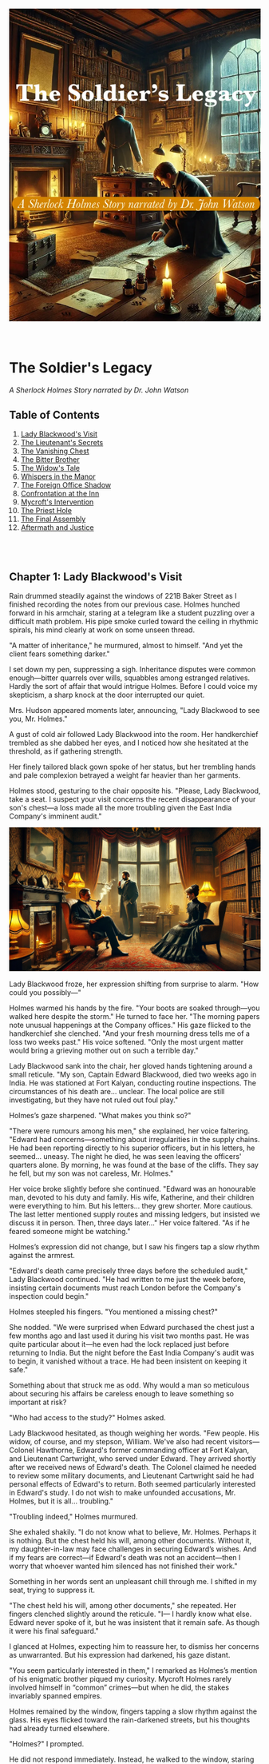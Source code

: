 
<br><br><br><br><br><br><br><br><br><br><br><br><br><br><br><br><br><br><br><br><br>

<br><br><br>
![Cover](https://raw.githubusercontent.com/cranjesh/images-test/refs/heads/main/CoverImageText.webp)
<br><br><br>

# The Soldier's Legacy
*A Sherlock Holmes Story narrated by Dr. John Watson*

## Table of Contents
1. [Lady Blackwood's Visit](#chapter-1-lady-blackwoods-visit)
2. [The Lieutenant's Secrets](#chapter-2-the-lieutenants-secrets)
3. [The Vanishing Chest](#chapter-3-the-vanishing-chest)
4. [The Bitter Brother](#chapter-4-the-bitter-brother)
5. [The Widow's Tale](#chapter-5-the-widows-tale) 
6. [Whispers in the Manor](#chapter-6-whispers-in-the-manor)
7. [The Foreign Office Shadow](#chapter-7-the-foreign-office-shadow)
8. [Confrontation at the Inn](#chapter-8-confrontation-at-the-inn)
9. [Mycroft's Intervention](#chapter-9-mycrofts-intervention)
10. [The Priest Hole](#chapter-10-the-priest-hole)
11. [The Final Assembly](#chapter-11-the-final-assembly)
12. [Aftermath and Justice](#chapter-12-aftermath-and-justice)

<br><br>
## Chapter 1: Lady Blackwood's Visit

Rain drummed steadily against the windows of 221B Baker Street as I finished recording the notes from our previous case. Holmes hunched forward in his armchair, staring at a telegram like a student puzzling over a difficult math problem. His pipe smoke curled toward the ceiling in rhythmic spirals, his mind clearly at work on some unseen thread.

"A matter of inheritance," he murmured, almost to himself. "And yet the client fears something darker."

I set down my pen, suppressing a sigh. Inheritance disputes were common enough—bitter quarrels over wills, squabbles among estranged relatives. Hardly the sort of affair that would intrigue Holmes. Before I could voice my skepticism, a sharp knock at the door interrupted our quiet.

Mrs. Hudson appeared moments later, announcing, "Lady Blackwood to see you, Mr. Holmes."

A gust of cold air followed Lady Blackwood into the room. Her handkerchief trembled as she dabbed her eyes, and I noticed how she hesitated at the threshold, as if gathering strength.

Her finely tailored black gown spoke of her status, but her trembling hands and pale complexion betrayed a weight far heavier than her garments.

Holmes stood, gesturing to the chair opposite his. "Please, Lady Blackwood, take a seat. I suspect your visit concerns the recent disappearance of your son's chest—a loss made all the more troubling given the East India Company's imminent audit."

![Lady Blackwood's Visit](https://raw.githubusercontent.com/cranjesh/images-test/refs/heads/main/Chapter1A.webp)

Lady Blackwood froze, her expression shifting from surprise to alarm. "How could you possibly—"

Holmes warmed his hands by the fire. "Your boots are soaked through—you walked here despite the storm." He turned to face her. "The morning papers note unusual happenings at the Company offices." His gaze flicked to the handkerchief she clenched. "And your fresh mourning dress tells me of a loss two weeks past." His voice softened. "Only the most urgent matter would bring a grieving mother out on such a terrible day."

Lady Blackwood sank into the chair, her gloved hands tightening around a small reticule. "My son, Captain Edward Blackwood, died two weeks ago in India. He was stationed at Fort Kalyan, conducting routine inspections. The circumstances of his death are... unclear. The local police are still investigating, but they have not ruled out foul play."

Holmes’s gaze sharpened. "What makes you think so?"

"There were rumours among his men," she explained, her voice faltering. "Edward had concerns—something about irregularities in the supply chains. He had been reporting directly to his superior officers, but in his letters, he seemed... uneasy. The night he died, he was seen leaving the officers' quarters alone. By morning, he was found at the base of the cliffs. They say he fell, but my son was not careless, Mr. Holmes."

Her voice broke slightly before she continued. "Edward was an honourable man, devoted to his duty and family. His wife, Katherine, and their children were everything to him. But his letters... they grew shorter. More cautious. The last letter mentioned supply routes and missing ledgers, but insisted we discuss it in person. Then, three days later..." Her voice faltered. "As if he feared someone might be watching."

Holmes’s expression did not change, but I saw his fingers tap a slow rhythm against the armrest.

"Edward's death came precisely three days before the scheduled audit," Lady Blackwood continued. "He had written to me just the week before, insisting certain documents must reach London before the Company's inspection could begin."

Holmes steepled his fingers. "You mentioned a missing chest?"

She nodded. "We were surprised when Edward purchased the chest just a few months ago and last used it during his visit two months past. He was quite particular about it—he even had the lock replaced just before returning to India. But the night before the East India Company's audit was to begin, it vanished without a trace. He had been insistent on keeping it safe."

Something about that struck me as odd. Why would a man so meticulous about securing his affairs be careless enough to leave something so important at risk?

"Who had access to the study?" Holmes asked.

Lady Blackwood hesitated, as though weighing her words. "Few people. His widow, of course, and my stepson, William. We've also had recent visitors—Colonel Hawthorne, Edward's former commanding officer at Fort Kalyan, and Lieutenant Cartwright, who served under Edward. They arrived shortly after we received news of Edward's death. The Colonel claimed he needed to review some military documents, and Lieutenant Cartwright said he had personal effects of Edward's to return. Both seemed particularly interested in Edward's study. I do not wish to make unfounded accusations, Mr. Holmes, but it is all... troubling."

"Troubling indeed," Holmes murmured.

She exhaled shakily. "I do not know what to believe, Mr. Holmes. Perhaps it is nothing. But the chest held his will, among other documents. Without it, my daughter-in-law may face challenges in securing Edward’s wishes. And if my fears are correct—if Edward's death was not an accident—then I worry that whoever wanted him silenced has not finished their work."

Something in her words sent an unpleasant chill through me. I shifted in my seat, trying to suppress it.

"The chest held his will, among other documents," she repeated. Her fingers clenched slightly around the reticule. "I— I hardly know what else. Edward never spoke of it, but he was insistent that it remain safe. As though it were his final safeguard."

I glanced at Holmes, expecting him to reassure her, to dismiss her concerns as unwarranted. But his expression had darkened, his gaze distant.

"You seem particularly interested in them," I remarked as Holmes’s mention of his enigmatic brother piqued my curiosity. Mycroft Holmes rarely involved himself in “common” crimes—but when he did, the stakes invariably spanned empires.

Holmes remained by the window, fingers tapping a slow rhythm against the glass. His eyes flicked toward the rain-darkened streets, but his thoughts had already turned elsewhere.

"Holmes?" I prompted.

He did not respond immediately. Instead, he walked to the window, staring out at the rain-soaked streets. "A name caught my attention. I recall reading it in connection with a military scandal some months ago. A man of questionable integrity, if memory serves."

He tapped his fingers against the armrest, eyes narrowing slightly. "You may expect us at Blackwood Manor tomorrow. The chest will be found," he remarked simply.

Lady Blackwood exhaled slowly, her fingers tightening around the reticule in her lap. The relief on her face was evident, yet I could not shake the feeling that Holmes had already seen beyond the surface of this case.

As the fire crackled in the hearth, I found myself watching him closely. He had not dismissed the missing chest as a simple inheritance matter. Nor had he asked after the will or financial disputes. His focus had been elsewhere—from the moment Lady Blackwood had spoken.

And in that moment, I realised something unsettling.

I had thought this was merely a matter of inheritance. But Holmes’s silence told me otherwise. The chest was more than a relic—it was a message, waiting to be read.

<br><br><br>
<br><br><br>
<br><br><br>
## Chapter 2: The Lieutenant's Secrets

Holmes’s network of informants had revealed that Lieutenant Cartwright had been deployed near Blackwood Manor—a coincidence too perfect to ignore.

Through mist-shrouded carriage windows, I watched as London’s grey suburbs gave way to the garrison’s stark brick buildings. The rhythmic thud of hooves against cobblestones slowed as we neared the barracks, where soldiers in crisp uniforms moved with military precision.

![Chapter 5 A](https://raw.githubusercontent.com/cranjesh/images-test/refs/heads/main/Chapter5A.webp)

Cartwright’s quarters were as I had expected—orderly, rigid, uncomfortably impersonal. A desk sat against the far wall, a neatly arranged stack of reports beside a locked dispatch box. His uniform was folded with exacting care. The evening bugle call drifted through the open window, a sharp note against the heavy silence inside the room.

Holmes’s gaze flickered over the space before settling on Cartwright. He did not sit, but rather stood in the centre of the room, arms clasped behind his back.

"You’re uneasy, Lieutenant," Holmes observed. "Not about our presence, but about what we might already know."

Cartwright stiffened slightly.

Holmes wasted no time. "We are investigating the circumstances of Captain Blackwood’s death and the disappearance of his chest. Your insight would be invaluable."

Cartwright gestured for us to sit, his posture rigid. "I shall assist to the best of my ability, Mr Holmes, though I’m uncertain what intelligence I can provide."

Holmes fixed him with a piercing gaze. "Let’s start with Captain Blackwood’s final days. What did you observe?"

Cartwright’s fingers drummed once against the desk before he caught himself, quickly clasping them together. "The Captain maintained his usual exactitude in duties, sir, but in those final weeks, his demeanour altered. He appeared... preoccupied with certain matters. Protocol prevented me from inquiring further."

As he spoke, I noted something odd. His voice was steady, controlled—but his hands betrayed him. The slight tremor in his fingers, the way he kept them pressed together as if willing them still, did not go unnoticed.

"The Captain was an honourable man," Cartwright continued, though his voice carried a strain beneath the words. "Perhaps too honourable for what he discovered."

"And on the night of his death?" Holmes challenged, his gaze sharp as a scalpel.

Cartwright’s posture tightened. "Colonel Hawthorne hosted a dinner at the officers’ mess. The Captain departed early, citing urgent correspondence. The following morning..." A pause. "We discovered him at the base of the cliffs."

Holmes’s eyes narrowed. "Do you suspect foul play?"

Cartwright’s gaze flicked—just briefly—toward the locked dispatch box on his desk before he replied.

"The evidence remains inconclusive, sir. However, the Captain had expressed concerns regarding supply record discrepancies. He never named specific officers, but his caution regarding Colonel Hawthorne was... notable."

Holmes leaned forward. "You visited Blackwood Manor last week, delivering Edward’s personal effects. What exactly did you bring?"

"Per regulations, sir: his compass, correspondence, and personal journal."

"And the chest?"

For the first time, Cartwright hesitated.

The pause was minute, but telling.

"I knew of it," he admitted. "The Captain kept important documents inside. And now it’s been stolen."

Holmes’s expression did not change. "Do you have any suspicions, Lieutenant?"

Cartwright’s jaw tightened. "It’s not my place to speculate, sir."

Holmes’s voice was quiet. "Not your place, or not safe to?"

A flicker of something—doubt, fear—passed across Cartwright’s face. Gone as quickly as it came.

Holmes studied him a moment longer, then exhaled. "Very well, Lieutenant. We’ll speak again."

As we stepped into the corridor, I glanced back. Cartwright remained seated, his gaze locked on the locked dispatch box.

The moment we were out of earshot, I turned to Holmes. "He’s hiding something."

Holmes allowed himself the faintest smile. "And next time, Watson, he won’t have a choice."

<br><br><br>
<br><br><br>
## Chapter 3: The Vanishing Chest

The mist curled thick around Blackwood Manor as our carriage approached, its great stone facade looming in the dimming afternoon light. The house exuded the weight of centuries—thick oak beams, uneven corridors, walls that seemed slightly misaligned. I recalled reading that many Elizabethan-era manors contained hidden recesses, remnants of times when sheltering fugitives or priests had been a necessity.

![Chapter 2 A](https://raw.githubusercontent.com/cranjesh/images-test/refs/heads/main/Chapter2A.webp)

Holmes trailed his fingers along the dark wood panelling as we were led through the halls, pausing briefly.

"A house of this age, Watson, often harbours more than its occupants know."

A solemn butler ushered us inside, where the dim glow of the drawing-room fire cast flickering shadows on Lady Blackwood’s mourning dress.

"Thank you for coming, Mr Holmes," she whispered.

![BlackwoodManorPlan](https://raw.githubusercontent.com/cranjesh/images-test/refs/heads/main/BlackwoodManorPlan.webp)

Holmes observed, his sharp gaze sweeping the room before his fingers traced faint scratches on the floor near the hearth. He crouched.

"Would you show us to the study?"

The air in the study was heavy with dust and disuse. I felt an almost palpable stillness, as if the room had been left untouched since the chest disappeared. Holmes moved with quiet precision, his gloved fingers brushing over the supply ledger on the desk.

He flipped through the pages, his brow furrowing. "Curious. These numbers don’t align with standard military provisions. Your son was tracking something far more significant, Lady Blackwood."

Lady Blackwood stiffened. "Significant? What do you mean?"

Holmes did not answer immediately. Instead, he crouched near the floor, fingers lightly tracing scratches where the missing chest had once stood.

![Study](https://raw.githubusercontent.com/cranjesh/images-test/refs/heads/main/Study.webp)

"Observe, Watson."

I leaned in. The marks were subtle, but deliberate.

"These scratches—" I began, before stopping myself. Something about them felt wrong.

"They aren’t scuff marks from careless movement. The chest wasn’t stolen. It was moved."

Holmes nodded approvingly. "Precisely. And look—" He gestured toward the doorway.

The marks stopped abruptly at the threshold.

"Beyond this room, there is no further disturbance."

Lady Blackwood’s breath caught. "Then it may still be in the house?"

Holmes exhaled. "Not just possible—likely. If the chest had been taken out of the manor, we would expect a continued trail of scuff marks, at the very least. But there are none."

I frowned. "Then whoever moved it must have lifted it beyond this point?"

"Exactly. A casual thief would have dragged it—leaving an uneven trail. The absence of such marks indicates planning, precision... and intent."

Holmes’s gaze swept the study, his keen eyes flickering to the large bookcase against the far wall. His fingers traced along the wood before he pressed lightly against one edge.

A faint shift—almost imperceptible—responded beneath his touch.

"Interesting," he murmured. He adjusted his grip, then, as if deciding against further investigation, he straightened. "Not yet, Watson."

I raised an eyebrow. "You suspect something?"

"I suspect many things, but I require proof."

He turned to Lady Blackwood. "Does the house have a library?"

"Yes, through the adjoining door."

Holmes exhaled, dusting off his gloves. "Then that is where we must look next."

The library was dim, lined with towering bookshelves that smelled of aged parchment and oak. The room was vast, yet strangely oppressive, the sheer volume of books pressing in from all sides. Holmes entered first, his fingers brushing over the spines as he moved towards the far wall.

Then, abruptly, he halted.

"Curious."

I followed his gaze.

"The dust—it’s been disturbed," I noted. "As though something large was moved and replaced."

![Chapter 2 B](https://raw.githubusercontent.com/cranjesh/images-test/refs/heads/main/Chapter2B.webp)

"Not just moved—rotated," Holmes corrected, gesturing towards faint diagonal scratches on the wooden floor.

I crouched beside him, running my fingers along the marks.

"Then the chest was placed here deliberately?"

"Yes, and more importantly—" Holmes ran a gloved hand lightly over the floorboards. His eyes narrowed slightly.

"The disturbance is recent, but look here—the dust has resettled unevenly."

I furrowed my brow. "That means it was here, but not for long?"

"Exactly." Holmes straightened, brushing off his hands. "This was not the final hiding place. It was left here temporarily, then moved again."

Lady Blackwood’s voice wavered. "This room hasn’t been touched in years."

Holmes’s gaze flicked up sharply. "Until recently."

A cold weight settled in my stomach. This was no common burglary. Someone within this house had taken the chest.

Someone who knew exactly where to put it—if only for a short while.

Holmes turned, his expression darkening. "And they did not act alone."

I looked again at the disturbed dust, at the deliberate concealment of the chest’s absence.

The implications were clear.

"The chest had not vanished. It had been hidden." I exhaled. "And whoever had hidden it was waiting—for what, I did not yet know."

<br><br><br>
<br><br><br>
<br><br><br>
## Chapter 4: The Bitter Brother

The corridors of Blackwood Manor felt colder as Holmes and I made our way towards William Blackwood’s study. Though the fire in the hallway sconces flickered steadily, a peculiar chill clung to the air—whether from the damp stone walls or the lingering unease in this house, I could not say.

![Chapter 4 A](https://raw.githubusercontent.com/cranjesh/images-test/refs/heads/main/Chapter4A.webp)

Inside, William’s study was a stark contrast to Edward’s orderly workspace. The room was cluttered with papers, ledgers stacked haphazardly, a half-filled brandy glass abandoned near an inkwell. A faint tang of pipe smoke lingered, mingling with the musty scent of old books. William himself stood by the window, arms crossed, staring out as though deep in thought.

At our entrance, he turned, his sharp features hardening further.

"Mr Holmes, Dr Watson," he greeted tersely, gesturing to the chairs opposite his desk. "I assume this visit concerns my brother’s untimely demise—or perhaps the inheritance?"

Holmes took a seat with calm precision. "Both, Mr Blackwood. Specifically, the disappearance of your brother’s chest and its implications for the estate."

William’s lips curled into a sneer as he leaned back in his chair.

"Implications for Katherine, you mean." He exhaled sharply. "Convenient, isn’t it? The chest vanishes, the will goes missing, and suddenly, my dear sister-in-law’s future is secured."

I frowned at the venom in his tone.

Holmes raised an eyebrow. "You suggest Katherine is involved?"

"Who else?" William shot back. "She gains everything if Edward’s will is missing. And let’s not ignore her prior... association with Lieutenant Cartwright. Who’s to say Edward didn’t discover something and decide to change his will?"

Holmes steepled his fingers. "Fascinating. And yet, I notice you are very specific about what Katherine stands to gain, but rather vague about what you stand to lose."

A flash of irritation crossed William’s face, but he masked it quickly.

"My father’s decision to favour Edward over me was nothing short of favouritism." His voice was measured, but there was a cold undercurrent of resentment beneath it. "The estate should have been mine. I have fought for years to earn my place, while Edward... he was handed everything."

I caught myself nodding slightly.

William’s tone was rational, almost persuasive. There was a quiet certainty to the way he spoke—not wild anger, but careful calculation.

"Katherine may think she’s secured her future," he continued, swirling the brandy in his glass, "but she’ll soon discover the estate obeys more than a single will. If she continues to meddle, I’ll see to it that her good fortune is short-lived."

Something in his phrasing made me uneasy.

Holmes remained impassive. "And yet, your brother’s death has left you no closer to securing what you claim is rightfully yours. Tell me, do you believe his death was an accident?"

William hesitated, his gaze flickering toward the window. "Edward was many things, but careless wasn’t one of them." His fingers tightened around the glass. "If you want my opinion, someone wanted him out of the way—and whoever it was, they succeeded."

Holmes studied him carefully.

"Curious," he murmured.

"What is?" William asked sharply.

"You speak of your brother’s death as though you know more than the official reports suggest. And yet, you did not attend the funeral, nor did you inquire about the investigation."

William’s scowl deepened. "You think I had something to do with it?"

Holmes merely tilted his head slightly, allowing the silence to linger.

William exhaled sharply. He reached for his pipe but seemed to think better of it. Then, almost as an afterthought, he muttered,

"Cartwright isn’t the only one with blood on his hands. Ask about... Fort Kalyan’s ‘special shipments’."

I stiffened.

Holmes’s expression remained neutral, but I could see the sharp flicker of interest in his eyes.

"Special shipments?" I echoed.

But William did not elaborate. He merely waved a hand dismissively. "Ask around. See what you find."

The casual way he said it was too convenient. A calculated slip—as though he wanted us to latch onto something specific.

Holmes let the silence stretch.

Then, suddenly, William’s expression shifted. His sneer faded just slightly, and in its place, something almost imperceptible. Regret? No—something deeper.

"He wasn’t always against me," he muttered. "When we were boys, he taught me to fix a pocket watch—patient, steady hands. Gave it to me on my fifteenth birthday. Said I’d learned well enough to keep it running myself."

His jaw tightened.

"And yet, in the end, I was never meant to hold anything that mattered."

For a moment, the bitterness wavered. Then, just as quickly, it returned.

Holmes said nothing, only watching.

As we stepped into the hallway, the firelight flickering across the polished floor, I exhaled, feeling the weight of the conversation settle over me.

"I almost believed him," I admitted.

Holmes’s voice was quiet, but firm. "That was his intent, Watson."

I frowned. "Do you think he’s lying?"

"Lying outright? No. But truth, when carefully placed, can be more dangerous than falsehood. He wants you to suspect Katherine, to believe she had the most to gain."

"And you don’t?"

Holmes did not answer immediately. Instead, he glanced back at the door to William’s study.

"I think William Blackwood is a man who expects to be doubted, Watson. And that is precisely why he does not lie outright. He lets truth and falsehood blur—until even the most rational man begins to doubt what he knows."

"For all his bitterness, William did not lie outright—he let truth and falsehood blur until even I began to doubt what I knew."

<br><br><br>
<br><br><br>
<br><br><br>
<br><br><br>
<br><br><br>
## Chapter 5: The Widow's Tale

Holmes sat in silence, his keen gaze sweeping the landscape, while my thoughts turned to Katherine Blackwood—the widow of a man whose death seemed far from ordinary.

As we walked into the drawing room, she stood to greet us. Her figure was slight yet composed, but her pale complexion and dark-circled eyes betrayed the toll of grief. The flickering glow of the fireplace cast long shadows across the room, deepening the hollowness in her face.

Holmes inclined his head. "Mrs Blackwood," he said, bowing slightly. "Thank you for meeting with us under such difficult circumstances."

"Mr Holmes, Dr Watson," she returned, her voice steady but low. "Please, sit. I hardly know where to begin."

![Chapter 3 A](https://raw.githubusercontent.com/cranjesh/images-test/refs/heads/main/Chapter3A.webp)

Holmes took a seat, his voice carrying its usual steadiness but with an unusual gentleness. "Wherever you feel most comfortable, madam. Perhaps with your late husband."

She tightened her grip on the handkerchief in her lap. When she spoke, her voice was measured, deliberate—but fragile beneath the surface.

"Edward was a devoted husband and father—principled, kind. The official report of his death—a fall from the cliffs—it makes no sense."

I studied her carefully. She was grieving, that much was certain. But there was something else—a quiet exhaustion, as if she had spent the past weeks fighting battles no one else could see.

Holmes exhaled slowly. "The missing chest—tell me about it."

Her composure wavered, if only for a second. "It was locked, kept in his study among his other belongings. Three nights ago, it vanished. The only ones present were William, Colonel Hawthorne, and Lieutenant Cartwright."

Holmes’s gaze flickered slightly. "William. Your husband’s brother. You mentioned his resentment?"

She gave a short, bitter nod. "He was furious when the estate passed to Edward. He believes it rightfully his, as the eldest son. But the will was clear. Edward’s father had his reasons."

Holmes studied her, his voice measured. "Did William’s behaviour change recently? Any particular event that heightened his interest in the estate?"

Katherine frowned in thought. "Yes. It was around the time he began demanding to see Edward’s documents. He accused my husband of hiding something."

Holmes’s tone remained neutral, though his gaze sharpened. "And what did he believe Edward was hiding?"

She exhaled slowly. "Something to do with our great-uncle’s inheritance. When he died in India, William became convinced that there were undisclosed assets or properties that should have passed to the estate."

Holmes tapped his fingers together. "And Edward’s response?"

"He dismissed it. Claimed William was chasing ghosts. But…" She hesitated. "Now that I think about it, he never explicitly denied having those documents."

Holmes nodded, his expression unreadable. "Most intriguing."

A hush settled over the room, thick with unspoken truths. Holmes had unearthed something deeper than a mere family dispute. Edward Blackwood had held a secret—one his brother was desperate to uncover. And now, it seemed, that secret had cost him his life.

The Letters
Holmes sat forward slightly. "Mrs Blackwood, Lieutenant Cartwright’s concern for your welfare seems... particular."

Katherine’s fingers twisted her handkerchief. "We were acquainted before Edward. Nothing more."

I caught something in her voice—not quite hesitation, not quite falsehood—something carefully chosen.

Holmes’s expression did not change. "Yet his recent visits to the study—" He let the sentence linger, inviting her to fill the silence.

She did.

"He claimed to have Edward’s personal effects." Her voice wavered slightly. "Old correspondence that needed returning."

Holmes studied her. "Correspondence that Edward had already seen?"

Katherine paled. Her fingers clenched around the letter in her lap—a movement so small I almost missed it.

"How did you—" She turned the letter over in her hands, her gaze distant. The firelight caught the edges of the worn paper, its seal faintly smudged.

"I read them at night sometimes," she murmured. "Not for answers—just to remember his words before things changed."

She hesitated.

"Edward never declared it outright, but he knew. Cartwright’s attentions were persistent once, though I never encouraged them. Edward was not a jealous man, but he distrusted easily. I wonder now if his suspicions ran deeper than I realised."

Her fingers tightened slightly around the letter.

"His last letters were different. Shorter. Cautious. As if he feared he was writing for more than my eyes."

I watched her carefully. The grief was real. The exhaustion was real.

Holmes’s gaze softened. "Your husband suspected something, Mrs Blackwood. I mean to find out what."

She met his gaze, her expression unreadable but firm.

"If he had reason to be wary, I fear it was not without cause."

The Realisation
The fire crackled softly, filling the silence that followed. Holmes studied her for a moment longer, then nodded.

Holmes rose to his feet and began pacing. I turned to Katherine and spoke quietly.

"And your children, Mrs Blackwood? How are they faring?"

She gave a small, tired smile. "They’re young, Dr Watson… too young to understand."

The sorrow in her voice was unmistakable.

I nodded, offering what little comfort words could provide. Holmes, ever perceptive, had paused his pacing and observed her for a moment before speaking again.

"Thank you, Mrs Blackwood. You have been most helpful," Holmes said gently. "With your permission, we would like to speak with others now."

Katherine composed herself and nodded.

We took our leave, and as we walked through the manor’s dimly lit corridors, I could not shake the weight of Lady Blackwood’s words from our first meeting.

"I must recover the chest—for Katherine, for my grandsons. Edward’s wishes must be honoured."

The chest was more than inheritance—it was security. And though I trusted Katherine, until it was found, I could not rule out any possibility.

The Corridor
As we stepped into the hallway, I exhaled, my mind turning over what had been said.

"I believe her," I admitted.

Holmes nodded slightly. "She has no reason to deceive us, Watson. But she has reason to fear."

I frowned. "Then why do I feel as though we’re still missing something?"

Holmes glanced back towards the drawing room.

"Because we are."

I shivered.

Holmes did not suspect Katherine—but until the chest was found, her future—and the truth—remained uncertain.
<br><br><br>

## Chapter 6: Whispers in the Manor

The manor’s corridors darkened as the evening wore on, gas lamps casting flickering shadows along the walls. The weight of the investigation settled over me—a sense that we were walking through the remnants of something far greater than a simple inheritance dispute.

As Holmes and I passed the dimly lit library, a voice cut through the hush—sharp, irritated.

"…Hanger," William Blackwood muttered with disdain.

I paused, glancing toward the partially open door. Inside, William paced before someone seated in shadow, his stiff posture betraying agitation. "The man’s loyalties were always questionable. If anyone's meddling with the estate, it’s him. He seemed loyal to Hawthorne for reasons I can’t fathom." A bitter laugh followed. "They’ll never pin anything on me. Not with Katherine parading her innocence and Cartwright lurking like a scolded child."

I tensed. This was no casual grievance.

William tapped his fingers against the desk. "Hargreave, my lawyer says we need only wait. No will, no challenge. The courts will favour the next male heir, and by then, any objections will be nothing more than noise."

I stepped back into the shadows as William strode past, his expression a mix of frustration and self-satisfaction. The identity of his confidant remained hidden in the library’s gloom. Holmes said nothing but met my gaze. Whatever was in that chest, it was more than a legal document—it was power.

![Chapter 6 A](https://raw.githubusercontent.com/cranjesh/images-test/refs/heads/main/Chapter6A.webp)

Rain drummed steadily against the stable roof as we found Hanger. Inside, the warmth of hay and leather filled the air as he worked, each stroke of the brush against the horse’s flank measured and precise.

Holmes studied him. "Your hands tell an interesting story, Mr Hanger."

Hanger barely looked up. "I tend to my work, Mr Holmes."

Holmes took a slow step forward. "That brass polish—it matches exactly what I found in Captain Blackwood’s study."

Hanger’s grip on the bridle faltered, his face tightening. "I polish the stable fixtures."

Holmes’s tone remained light but unyielding. "And yet William speaks of you with particular suspicion. He implies you might be involved in certain… irregularities."

The brush stilled.

"William Blackwood’s always had it out for me, Mr Holmes." Bitterness crept into his voice. "When I needed help with my sister’s medical bills, he turned me away. Said it wasn’t his concern."

Holmes nodded, as if filing this away. "The chest vanished from the study. Did you see anything unusual that night?"

Hanger’s eyes flicked toward the east wing—so quick it might have gone unnoticed. He resumed his work. "I keep to my duties, sir. Nothing more."

Holmes leaned against the stable door. "Colonel Hawthorne seems more… understanding of financial hardships."

A flicker of something—fear, regret—crossed Hanger’s face. His knuckles whitened on the brush handle.

"A man does what he must, Mr Holmes."

Piecing It Together
As we walked back through the dusk, the rain had eased, leaving behind a damp chill.

"You saw something in there," I said.

Holmes didn’t answer immediately, his gaze fixed on the windows of the east wing. Then, finally— "Three things, Watson. First, the brass marks in the study matched this polish—not military-issue, but a cheap civilian variety trying to mimic it."

I frowned. "And the second?"

"Hanger’s glance toward the east wing wasn’t that of a servant—it was of a man guarding a secret."

My pulse quickened. "And the third?"

"When I mentioned William’s financial records, Hanger reacted. A man denied help by his employer becomes vulnerable to other offers."

I exhaled. "Then why move the chest at all?"

Holmes’s lips pressed together. "Consider the timing. William’s obsession with inheritance documents, Hawthorne’s convenient arrival, and a disgruntled servant with knowledge of the house’s hidden spaces." His voice dropped lower. "The east wing’s library holds more secrets than books—Victorian manors often do."

I followed his gaze. The windows of the east wing glowed faintly in the gathering dark, like eyes keeping watch over the estate’s secrets.

Across the manor grounds, a figure sat at the village inn’s window. A well-dressed man, brass telescope glinting under the gaslight. His methodical note-taking spoke not of idle curiosity but official observation.

"Holmes." I nudged him slightly.

Holmes followed my line of sight and gave the smallest nod. "Interesting."

I swallowed. "Foreign Office?"

"Undoubtedly."

We didn’t approach. We didn’t need to. The man was not watching us. He was watching the manor.

As we reached the manor steps, I hesitated, my thoughts still circling William’s words.

"Holmes, this is more than just a missing will, isn’t it?"

Holmes gave a slight nod. "It always was, Watson."

I took a steadying breath. William was waiting for the will to disappear. The Foreign Office was waiting for something to surface. Hanger was waiting for someone to find what he already knew.

But something felt wrong. "William accused nearly everyone—Katherine, Cartwright, even Hawthorne. But not once did he mention Hanger. Why?"

Holmes barely paused before answering. "Because, Watson, he wants the chest to stay lost."

I frowned. "Then he knows something about it?"

"He knows enough to want it buried. And he suspects Hanger, but saying so would only draw our attention to him." Holmes exhaled, his gaze shifting toward the east wing. "Instead, he directs suspicion elsewhere, hoping we chase shadows while the truth sits in plain sight."

A chill ran down my spine. William didn’t just want the inheritance—he wanted control. And the chest, whatever was inside it, threatened that control. I had thought this was merely a matter of inheritance. But the deeper we dug, the clearer it became—the chest was more than a legal dispute. It was a danger waiting to be uncovered. And someone was willing to do anything to keep it hidden.

William had not overlooked Hanger—he had erased him. Because the moment we questioned the stableman, the truth would no longer be his to control.

<br><br><br>
<br><br><br>
## Chapter 7: The Foreign Office Shadow

For days, I had noticed unfamiliar figures in the village - men whose bearing and attire spoke of government service rather than local residence. Their presence confirmed Holmes's earlier hint about matters extending beyond military jurisdiction.

As we left Blackwood Manor, Holmes remained uncharacteristically quiet. I had known Holmes long enough to recognize when he was drawing connections yet unspoken. 

![Chapter 7 A](https://raw.githubusercontent.com/cranjesh/images-test/refs/heads/main/Chapter7A.webp)

The fog clung to Baker Street as our carriage arrived. As we neared Baker Street, we are stopped by a uniformed constable.

"Mr. Holmes," the officer said, blocking our path. "I must advise you to drop your inquiries regarding Blackwood Manor. Official military investigators have taken over the case."

Holmes’s lips curled slightly. "Curious. And who, may I ask, issued such orders?"

The constable hesitated, then produced a sealed notice from the War Office. "These matters pertain to classified military operations. Civilian interference is discouraged."

Holmes took the paper, scanned it, and handed it back. "A well-crafted deception," he murmured. "Tell your superior——that I regret to inform him that my curiosity remains undeterred."

As the officer departed, I whispered, "They’re watching us."

Holmes nodded, eyes sharp. "Indeed, Watson. Which means we are finally making progress."

Mrs. Hudson met us with two urgent telegrams.

I read the first:

"Watson,
I arrived in London yesterday. From memory, Edward in the past had discovered that some supply records that don’t match official ledgers. He suspected Cartwright and found some records."
— Maj. James Forrester

Holmes handed me the second:

"Holmes,
Return tonight. New evidence confirms a larger conspiracy beyond Fort Kalyan. The East India Company audit findings may expose everything. Time is critical."
— Mycroft

As I watched Holmes examine the telegrams, his expression darkening, I couldn't shake the feeling that we were approaching something far darker than inheritance disputes. The military's involvement suggested stakes beyond family quarrels.

"Curious," he remarked. "Mycroft’s inquiry aligns too conveniently with Blackwood’s fate. And Forrester—if his information is accurate, we are dealing with something far larger than a missing will."

The fog thickened as we departed, swallowing the street lamps. Ahead lay Cartwright's secrets, then our separate paths into what felt increasingly like a carefully laid snare.

<br><br><br>
## Chapter 8: Confrontation at the Inn

The village inn was quiet when we arrived. Lieutenant Cartwright sat in a shadowed corner, hunched over a half-empty glass.

![Chapter 8 A](https://raw.githubusercontent.com/cranjesh/images-test/refs/heads/main/Chapter8A.webp)

Holmes approached. "Lieutenant, your silence has done little to shield you. Why were you so interested in Edward's chest?"

Cartwright’s fingers clenched around his glass. "I had my reasons."

Holmes’s gaze sharpened. "Let me name them for you. There were letters—your letters—to Katherine before her marriage. You feared what they might be found if the chest was opened and affect Katherine. Also, Edward discovered something else—your involvement in the missing supplies at Fort Kalyan. Small amounts, easily overlooked. But Edward noticed."

Holmes tapped his fingers against the table. "The timing of your visits to the study aligned perfectly with the East India Company's audit schedule. You needed those records destroyed before they reached London." He leaned closer. "But someone else moved first, didn’t they? Someone who knew about both your secrets—the letters and the supplies."

Cartwright exhaled sharply. "I needed Katherine to open it herself. Lady Blackwood had the key, and I couldn’t simply demand it. If Katherine had a reason to believe it held something for her, she would push to see it opened."

Holmes leaned forward. "It wasn't just the contents, but what they could accomplish. A challenge to the will would force the chest into scrutiny. If Katherine demanded justice, the truth might emerge without your direct involvement. Convenient, wasn't it?"

Cartwright stiffened. "No. I wanted to protect her. Edward was dead, and I knew Hawthorne would erase everything. If I spoke out alone, no one would believe me—I needed Katherine's voice."

I frowned. "And what truth? The corruption you covered up? Or the fact that you feared for yourself?"

Cartwright swallowed hard, his face pale. "Both," he admitted. “Look, I thought it was just supplies, a few ledger discrepancies. But Edward… he found something more.”

Holmes leaned forward, his tone even. “More than missing provisions. Smuggled arms? Stolen intelligence? Or something buried deeper—payments, names?”

Cartwright hesitated, his gaze flickering to the darkened corners of the inn. “The records showed systematic theft, Mr. Holmes - all leading to the same source."

Holmes studied him carefully. "You have a choice, Lieutenant. Speak now, or let the truth bury you."

Cartwright’s face drained of color. "They can ruin me, Mr. Holmes—court-martial me, lock me away, or worse. If I speak the truth, I’m not just risking my rank; I’m risking my life."

Holmes had given him an opening—a chance to act. Whether he would take it, only time would tell.

As we stepped into the cold night, I glanced at Holmes. "Do you think he will help us?"

Holmes smirked. "Oh, he will. The question is—will he help himself?"

The rain had stopped, but the weight of the coming storm still hung in the air.

## Chapter 9: Mycroft's Intervention

The rain had slowed to a fine drizzle by the time we arrived at Baker Street. Holmes had barely removed his coat when Mrs. Hudson intercepted us with a knowing glance.

![ChapterMycroft](https://raw.githubusercontent.com/cranjesh/images-test/refs/heads/main/ChapterMycroft.webp)

"A gentleman is waiting for you, Mr. Holmes. Though I daresay he hardly requires an invitation."

Holmes strode into the sitting room, where Mycroft reclined, a bundle of documents resting on the table.

"Ah, brother mine," Mycroft greeted. "Your telegram was well-timed. Our interests, it seems, align."

Holmes smirked. "As they often do, though you rarely admit it."

Mycroft exhaled. "Spare me. I verified your suspicions regarding Colonel Hawthorne. His activities extend beyond mere military fraud." He tapped the folder. "You’ll find these findings instructive."

Holmes skimmed the documents, his expression sharpening. "Diversion of funds, fictitious suppliers, and high-ranking officials in the East India Company implicated."

I frowned. "So this isn’t just supply theft?"

"Not remotely," Mycroft declared. "Blackwood’s records hold enough leverage to topple men of considerable power. Hawthorne, it seems, is one of them."

Holmes set the papers down. "A tangled web indeed." He glanced at Mycroft. "Your assistance is, as always, invaluable."

Mycroft waved a hand. "You’d have uncovered it in time. But efficiency is a virtue, Sherlock, and I am nothing if not efficient."

Holmes leaned back. "Then Hawthorne will come for the chest himself."

"The question is," Mycroft said, noted his brother closely, "will you let him?"

A faint smile touched Holmes’s lips. "I rather think not. Watson and I have already set our trap."

As we left 221B, Mycroft’s words echoed in my mind. This was no longer just a missing chest. We were about to force the hand of powerful men who would do anything to stay in the dark.

<br><br><br>
<br><br><br>
<br><br><br>
<br><br><br>
## Chapter 10: The Priest Hole

The hour was late when we returned to Blackwood Manor, the mist curling around the estate like a living thing. Our footsteps echoed against the stone corridor as Holmes led the way to the east wing’s library.

Holmes explained, "I traced the logical path - the dust patterns showed recent movement, yet the corridor remained undisturbed. Someone who knew the house's secrets had acted with deliberate care. Only a servant with long familiarity could have managed such precision."

He stopped before an unassuming wooden panel. His fingers traced the edges, feeling for a mechanism unseen to the eye. Then, with a firm press, the wood creaked open, revealing a narrow passage.

I peered inside. It was little more than a cramped, dusty alcove—bare and empty.

![ChapterThePriestHole1](https://raw.githubusercontent.com/cranjesh/images-test/refs/heads/main/ChapterThePriestHole1.webp)

Holmes ran a gloved hand over the paneling, tracing the dust where the chest had once been.

"Watson," he murmured, "someone wanted us to believe this was the final hiding place."

I exhaled sharply. "Holmes, every moment we waste—"

"Is calculated," he interrupted. "The chest isn’t lost, Watson. It’s waiting."

I frowned. "You’re sure?"

Holmes turned to the door, adjusting his coat. "I know the man who moved it. More importantly, I know why he hesitated." His voice softened. "And it’s only a matter of time before I have him tell us where it is."

"How can you be certain?"

Holmes smiled faintly. "Because guilt, my dear Watson, is a most persuasive force."

The stable quarters were modest, with a single cot pushed against the wall and an old wooden trunk at the foot of it. Hanger sat at a small desk, polishing a brass buckle, but the tension in his shoulders betrayed him.

![ChapterThePriestHole2](https://raw.githubusercontent.com/cranjesh/images-test/refs/heads/main/ChapterThePriestHole2.webp)

“Mr. Hanger,” he said, his voice cold, “I assume you have an explanation for why the chest is no longer where you hid it?”

Hanger’s hands stilled. Slowly, he set the buckle aside. “I don’t know what you mean.”

Holmes’s gaze never wavered. “The priest hole. It’s empty.”

The color drained slightly from Hanger’s face.

“Colonel Hawthorne's career has been marked by curious coincidences,” Holmes began quietly. “Supply routes compromised. Intelligence leaked. And now, a dedicated officer dead after discovering discrepancies in military records. Edward suspected something, didn't he? Kept meticulous records. A man of honour, facing a web of corruption. William denied you help when your sister was ill. A cruel act. But Hawthorne—he saw an opportunity in your resentment, didn't he? Used your knowledge of the house to hide evidence that could expose him."

Hanger's knuckles whitened. "You don't understand—"

"I understand loyalty, Mr. Hanger. But to whom is it truly owed? To a man who exploited your hardship? Or to Edward, who trusted you? To Katherine, who now stands to lose everything?"

Hanger swallowed hard, unable to meet Holmes’s gaze. “I knew it was wrong, but my sister... she was all I had left. I couldn’t watch her suffer, not when Hawthorne offered a way out.”

His fingers curled around a worn letter he’d pulled from his pocket. “She writes me every week. Says the medicine’s helping. If Hawthorne cuts her off...” His voice faltered. “He knows exactly how to keep me in line.”

Holmes produced the small brass key Lady Blackwood had entrusted to me. “Edward's records could bring justice. Or they could disappear forever, leaving his killer free.”

Hanger’s bearing crumbled. “Edward was a good man. He didn't deserve— Hawthorne said no one would be hurt. Just documents to be... examined.”

Hanger hesitated. “Because he doesn’t just want the chest gone—he wants what’s inside...”

I folded my arms. “You were the last one to touch it, Hanger. Where is it now?”

Hanger exhaled sharply, running a hand over his face. “I... I had to move it.”

Holmes stepped forward, his voice cutting through the room like steel. “Why?”

Hanger swallowed hard. "Hawthorne’s men were watching me too closely. If they got to it first, they’d have destroyed everything inside." His voice wavered slightly. "I thought I was doing the right thing."

Hanger hesitated before answering. "The west wing," he finally admitted. "In the old wine cellar beneath the servant’s quarters."

"Move it? How?" I questioned, my curiosity piqued.

"The night it vanished, I waited until the household was asleep," Hanger explained, his eyes darting toward the door as if ensuring we were alone. "The servants' quarters were empty—most of the staff had gone to the village fair. I knew it was my only chance."

"But how did you manage it alone?" I pressed. "That chest is no small thing."

"There’s a hidden passage, sir," Hanger responded, his voice dropping to a near whisper. "Runs from the study to the wine cellar. Edward showed it to me years ago, when he needed help moving some... sensitive items. I used it that night. Took me near an hour, but I got the chest down to the cellar without a soul noticing."

Holmes exhaled slowly, his mind already forming the next move. "A bold decision, Mr. Hanger. And a dangerous one."

Holmes had been silent since we left the stable quarters. As we walked back toward the manor, his hands were clasped behind his back, his pace slower than usual.

"You knew," I said at last.

"I suspected. Mycroft confirmed it," Holmes replied, voice quiet.

I hesitated. "Then Hawthorne knows too. He won’t wait for us to act."

Holmes finally turned his gaze to me. "That depends. If he were certain of what we knew, the chest would already be gone. But he isn’t."

"And what’s stopping him?"

"Doubt, Watson. A man like Hawthorne does not panic—he calculates. If he overplays his hand too soon, he risks exposing more than he’s already lost. Right now, he still believes he has control. We need him to waste that belief."

A sudden rustling in the hedges made me stiffen. Holmes barely turned his head. His voice dropped lower. "Three men. One watching from the treeline, another near the stables, and the last—"

"The manor?" I guessed.

Holmes nodded. "Hawthorne’s men aren’t just watching us—they’re waiting for a signal."

I shot Holmes a questioning glance. "Then we don’t have long. What now?"

Holmes paused to scribble telegrams.

Holmes turned toward the door. "Now, we bait Hawthorne into making his move."

<br><br><br>
## Chapter 11: The Final Assembly

Before dawn, a telegram sent by Holmes:

The drawing room at Blackwood Manor had become a stage for the final act. Holmes had summoned all key players: Lady Blackwood, Katherine, William, Lieutenant Cartwright, Colonel Hawthorne, and Mr. Hanger. The morning light cast long shadows across their faces. The household had been eerily still that morning, the kind of silence that only precedes something inevitable.

I saw when Holmes had barely stepped away, when a shadow slid into his path. Colonel Hawthorne.

"Your reputation precedes you, Mr. Holmes," he murmured. "You unravel mysteries with alarming ease."

Holmes barely glanced up. "A reputation earned, not bestowed."

Hawthorne stepped closer. "Be careful you don’t unravel your own safety in the process."

Holmes exhaled. "Loose threads rarely surprise me."

Hawthorne’s smile thinned. "A favor, then. One rarely given twice."

Holmes returned a slight smile. "Favors, like debts, are best left uncollected."

Hawthorne held his gaze a beat longer, then vanished into the crowd.

Holmes dusted his sleeve. "Threats dressed as favors, Watson. A man grasping at control."

I had no doubt—Hawthorne thought himself untouchable.

Holmes, I suspected, would prove otherwise.

![Chapter 10 A](https://raw.githubusercontent.com/cranjesh/images-test/refs/heads/main/Chapter10A.webp)

"Each person in this room," Holmes began, pacing deliberately, "had reason to seek Edward's chest. William believed it held inheritance documents that could challenge Edward's claim. Lieutenant Cartwright hoped to recover compromising letters. Lady Blackwood sought proof of her son's suspicions. And Katherine – she wanted justice for her husband."

Holmes paused, studying each face. "But only one person knew its true contents. Only one understood why Edward Blackwood had to die."

The tension in the drawing room of Blackwood Manor was thick. Holmes stood near the fireplace, his gaze unreadable, as the gathered faces watched him expectantly. Hawthorne’s patience was fraying.

“You have spoken in circles, Holmes,” Hawthorne scoffed.

Holmes raised an eyebrow slightly. "Most revealing," he observed. “A man confident in his innocence would hardly be so eager to declare my failure.” He turned, pacing slowly. “We have here a tale of resentment and deception. Lieutenant Cartwright, burdened by past indiscretions. William Blackwood, driven by inheritance and jealousy. And you, Colonel, with the most to lose.”

Hawthorne leaned back, arms crossed. “And yet, Holmes, you have no proof.”

He strode to the wall, where an unassuming wooden chest sat. William’s breath hitched. Katherine stiffened. Hawthorne’s smirk faltered.

Holmes withdrew a small brass key and, with deliberate slowness, unlocked the chest. The lid creaked open. Inside, stacks of military records, sealed letters, and official dispatches lay in pristine condition. Holmes lifted a bundle of documents.

"The chest," Holmes continued, gesturing to the corner where it now sat, "contains more than family secrets. Edward documented everything: military secrets sold to foreign powers, defense plans compromised, a network of betrayal reaching the highest offices."

I stepped forward, holding up a handful of papers from the chest. "Indeed," I added, my voice firm. "Here are detailed records of missing supplies—gunpowder, rifles, provisions—all meticulously logged by Edward. Each entry is dated and signed, with notes pointing to irregularities in the supply chain."

I set the ledger aside and picked up another document. "There are also forged invoices," I continued, "showing payments made to fictitious suppliers. These were used to cover the theft of military resources, funneling funds into private accounts."

Finally, I held up a sealed letter, its wax imprint broken. "And here," I declared, my tone growing somber, "are letters implicating high-ranking officials in the East India Company. Colonel Hawthorne’s name appears repeatedly. Edward had uncovered a network of corruption, and it cost him his life."

Holmes stepped forward, his gaze fixed on Hawthorne. "This chest was no mere keepsake, Colonel. It was a weapon—one that could destroy careers, dismantle empires, and expose the rot at the heart of the East India Company. The audit isn’t just about Hawthorne—it’s about a network of corruption that spans continents. Edward’s findings could bring it all crashing down."

The air thickened. Katherine gasped softly. Cartwright turned pale. William’s fingers twitched at his sides.

Hawthorne leaned back. "You think I wanted to hide these documents? No, Holmes. I needed to open them." "For blackmail," Holmes declared. "A crude word. This is leverage, Holmes. The kind that builds empires. Do you think they'll let this case stand?"

"The documents no longer belong to you." Hawthorne's smirk remained. "The Foreign Office understands discretion, Holmes. These documents won't see daylight."

“I’m afraid your grand reveal has come to an abrupt end,” Hawthorne said, clapping slowly. At his signal, two shadowy figures materialized at opposite doorways, muskets poised. “My men are quite efficient at handling complications, Mr. Holmes.” he added, voice dripping with menace.

I stiffened as they advanced, boots scuffing against the floorboards. They weren’t hesitating. One moved toward the chest, the other toward Holmes.

I swallowed hard, glancing at him. Surely he saw the danger? But Holmes remained perfectly still, hands at his sides, watching Hawthorne like a chess player waiting for a blunder.

"Holmes," I murmured. "They’re not bluffing."

"No," he agreed quietly. "But neither am I."

Hawthorne let out a short laugh. "Let’s be reasonable, shall we? You’re outnumbered. And before you imagine some miraculous escape—" He nodded at his men. "Take the documents."

One of them reached for the chest.

Holmes exhaled. Not in frustration. Not in fear. Something else.

The door burst open, Inspector Lestrade stepped in, flanked by two officers.

"Colonel Reginald Hawthorne," Lestrade announced, "you are under arrest for conspiracy and treason."

Hawthorne turned his attention to the newcomer, a thin smile on his lips. “Inspector, I strongly advise you to reconsider your next course of action. There are men—men far above your rank—who would be most displeased.”

Lestrade hesitated for a fraction of a second. Just long enough.

Holmes's tone remained precise and cold. "Which is why those documents are already with the military tribunal. And The Times. By now, the ink has dried on the first article."

Hawthorne's smirk vanished.

"Your allies aren't silencing evidence," Holmes said softly. "They're distancing themselves. You're no longer an asset—you're a liability."

For the first time, Hawthorne's jaw clenched.

Holmes turned. "Inspector?"

"Colonel Reginald Hawthorne," Lestrade declared, "you are under arrest for conspiracy and treason."

The man who had controlled secrets sat silent as the cuffs clicked shut.

Lestrade adjusted his gloves, glancing at Holmes. "Your telegram was timely. We had men in place before dawn."

Holmes gave a slight nod. "I expected no less."

Lady Blackwood held her head high. "You underestimated my son, Colonel. He was more than a piece in your schemes."

![Chapter 10 B](https://raw.githubusercontent.com/cranjesh/images-test/refs/heads/main/Chapter10B.webp)

The man who had orchestrated so much devastation was led away in handcuffs, his bravado replaced by a grim, silent resignation. 

Holmes’s gaze locked onto William. “Tell me, do you believe Edward died a fool? That he deserved nothing from you?”

William scoffed. “He always got what he wanted.”

Holmes’s tone sharpened. “No, William. He fought for what was right—against men who would see your family ruined. Even for you.”

William exhaled sharply, looking away. His hands, once clenched in defiance, loosened—then curled into fists again, but this time with something else. Regret.

“This was among Edward’s papers,” Holmes remarked, unfolding a faded scrap of parchment. The ink was smudged, hurriedly scrawled, but still legible.

William always wanted to fix things. I never told him how much I admired that.

William’s fingers tightened around the note. His breath caught. A second passed—then another—before he crushed it in his palm. “It’s nothing,” he muttered, voice rough. But his knuckles had gone white.

Katherine touched his arm gently. "He protected us all, in the end."

The morning light strengthened, justice finally illuminating the shadows of Blackwood Manor. I had seen many men fall to Holmes’s deductions, but rarely had I witnessed one crumble under the weight of his own overconfidence. As the door closed behind him, I realized that Blackwood Manor had finally exorcised its ghosts.

<br><br><br>
<br><br><br>
<br><br><br>
## Chapter 12: Aftermath and Justice

The scandal's ripples extended far beyond Blackwood Manor. Colonel Hawthorne's arrest prompted Parliament to launch a thorough investigation, leading to reforms that dismantled long-standing corrupt practices.

William Blackwood's departure from the estate carried a weight of its own revelation. 

Holmes later shared with me that among Edward's recovered papers was a letter addressed to his stepbrother, acknowledging the pain of their father's choice and offering a substantial portion of the great-uncle's Indian properties as reconciliation. The letter never reached William, intercepted by Hawthorne's men. 

"I was wrong. That’s all I can say now. Some things cannot be undone. Take care of the children."

One morning, Katherine found a pocket watch on Edward’s old desk, its repaired hinge gleaming. She turned it over, tracing the E.B. initials—and suddenly saw William as a boy, cheeks smudged with oil, grinning as Edward guided his hands to fix it. There was also a note, she read it in silence, her fingers trembling slightly at the faded ink. 
"I have much to atone for—both as a brother and an heir. May the estate flourish under your care. I see now Edward was trying to protect us all.
—William"
 
Holmes later observed the replaced spring. “A child’s lesson remembered too late, Watson. Some fractures outlast even time.”

Lieutenant Cartwright, freed from Hawthorne's manipulations, worked to support Katherine as she secured the estate.

Holmes tossed the Times onto my lap, his finger tapping a headline: “Parliament Passes Military Stores Act 1897: Stricter Accountability for Supply Officers.”

“Observe the date, Watson,” he said. “Six months to the day since Hawthorne’s arrest. Theft of regimental stores now carries penal servitude—direct thanks to Edward Blackwood’s ledgers gathering dust in Whitehall.”

I thought of Katherine’s children that night, and the countless soldiers’ families who would never know how Edward’s quiet diligence, and Holmes’s relentless mind, had reshaped the empire’s bones.

Holmes, reflecting on the case, remarked quietly as we departed, "A single rotten branch may poison the tree, Watson. But uproot it,” he tapped his cane decisively, “and the roots remember how to grow.”

Katherine, in time, forgave Mr. Hanger. He remained at the estate, tending to the stables as he always had—though now with lighter shoulders. She saw to it that his sister received the care she needed, without debt or obligation.

When I last passed through Blackwood Manor, I found him at work, hands steady as he adjusted a saddle’s worn straps. He met my gaze, nodded once, and returned to his task. Some burdens, I thought, could only be repaid through quiet service.

I also found Katherine by the parlor window, watching her children in the garden. Their laughter, once silenced by grief, rang through the halls again.

Beside her lay a leather-bound journal—Edward’s notes, his careful handwriting preserved. She traced the cover lightly and exhaled.

Katherine watched her children play in the garden where Edward had once taught them about honour. "He chose justice over vengeance," she murmured. "And in doing so, he protected not just our family, but countless others."

*The End*
